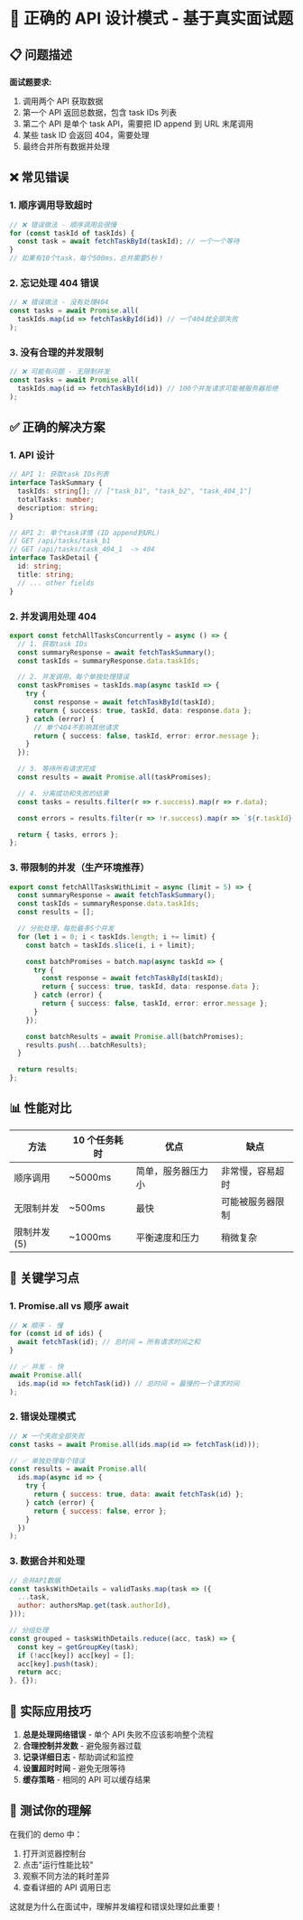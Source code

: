 # 🎯 正确的 API 设计模式 - 基于真实面试题

## 📋 问题描述

**面试题要求:**

1. 调用两个 API 获取数据
2. 第一个 API 返回总数据，包含 task IDs 列表
3. 第二个 API 是单个 task API，需要把 ID append 到 URL 末尾调用
4. 某些 task ID 会返回 404，需要处理
5. 最终合并所有数据并处理

## ❌ 常见错误

### 1. 顺序调用导致超时

```javascript
// ❌ 错误做法 - 顺序调用会很慢
for (const taskId of taskIds) {
  const task = await fetchTaskById(taskId); // 一个一个等待
}
// 如果有10个task，每个500ms，总共需要5秒！
```

### 2. 忘记处理 404 错误

```javascript
// ❌ 错误做法 - 没有处理404
const tasks = await Promise.all(
  taskIds.map(id => fetchTaskById(id)) // 一个404就全部失败
);
```

### 3. 没有合理的并发限制

```javascript
// ❌ 可能有问题 - 无限制并发
const tasks = await Promise.all(
  taskIds.map(id => fetchTaskById(id)) // 100个并发请求可能被服务器拒绝
);
```

## ✅ 正确的解决方案

### 1. API 设计

```typescript
// API 1: 获取task IDs列表
interface TaskSummary {
  taskIds: string[]; // ["task_b1", "task_b2", "task_404_1"]
  totalTasks: number;
  description: string;
}

// API 2: 单个task详情 (ID append到URL)
// GET /api/tasks/task_b1
// GET /api/tasks/task_404_1  -> 404
interface TaskDetail {
  id: string;
  title: string;
  // ... other fields
}
```

### 2. 并发调用处理 404

```typescript
export const fetchAllTasksConcurrently = async () => {
  // 1. 获取task IDs
  const summaryResponse = await fetchTaskSummary();
  const taskIds = summaryResponse.data.taskIds;

  // 2. 并发调用，每个单独处理错误
  const taskPromises = taskIds.map(async taskId => {
    try {
      const response = await fetchTaskById(taskId);
      return { success: true, taskId, data: response.data };
    } catch (error) {
      // 单个404不影响其他请求
      return { success: false, taskId, error: error.message };
    }
  });

  // 3. 等待所有请求完成
  const results = await Promise.all(taskPromises);

  // 4. 分离成功和失败的结果
  const tasks = results.filter(r => r.success).map(r => r.data);

  const errors = results.filter(r => !r.success).map(r => `${r.taskId}: ${r.error}`);

  return { tasks, errors };
};
```

### 3. 带限制的并发（生产环境推荐）

```typescript
export const fetchAllTasksWithLimit = async (limit = 5) => {
  const summaryResponse = await fetchTaskSummary();
  const taskIds = summaryResponse.data.taskIds;
  const results = [];

  // 分批处理，每批最多5个并发
  for (let i = 0; i < taskIds.length; i += limit) {
    const batch = taskIds.slice(i, i + limit);

    const batchPromises = batch.map(async taskId => {
      try {
        const response = await fetchTaskById(taskId);
        return { success: true, taskId, data: response.data };
      } catch (error) {
        return { success: false, taskId, error: error.message };
      }
    });

    const batchResults = await Promise.all(batchPromises);
    results.push(...batchResults);
  }

  return results;
};
```

## 📊 性能对比

| 方法        | 10 个任务耗时 | 优点               | 缺点             |
| ----------- | ------------- | ------------------ | ---------------- |
| 顺序调用    | ~5000ms       | 简单，服务器压力小 | 非常慢，容易超时 |
| 无限制并发  | ~500ms        | 最快               | 可能被服务器限制 |
| 限制并发(5) | ~1000ms       | 平衡速度和压力     | 稍微复杂         |

## 🎯 关键学习点

### 1. Promise.all vs 顺序 await

```javascript
// ❌ 顺序 - 慢
for (const id of ids) {
  await fetchTask(id); // 总时间 = 所有请求时间之和
}

// ✅ 并发 - 快
await Promise.all(
  ids.map(id => fetchTask(id)) // 总时间 ≈ 最慢的一个请求时间
);
```

### 2. 错误处理模式

```javascript
// ❌ 一个失败全部失败
const tasks = await Promise.all(ids.map(id => fetchTask(id)));

// ✅ 单独处理每个错误
const results = await Promise.all(
  ids.map(async id => {
    try {
      return { success: true, data: await fetchTask(id) };
    } catch (error) {
      return { success: false, error };
    }
  })
);
```

### 3. 数据合并和处理

```javascript
// 合并API数据
const tasksWithDetails = validTasks.map(task => ({
  ...task,
  author: authorsMap.get(task.authorId),
}));

// 分组处理
const grouped = tasksWithDetails.reduce((acc, task) => {
  const key = getGroupKey(task);
  if (!acc[key]) acc[key] = [];
  acc[key].push(task);
  return acc;
}, {});
```

## 🚀 实际应用技巧

1. **总是处理网络错误** - 单个 API 失败不应该影响整个流程
2. **合理控制并发数** - 避免服务器过载
3. **记录详细日志** - 帮助调试和监控
4. **设置超时时间** - 避免无限等待
5. **缓存策略** - 相同的 API 可以缓存结果

## 🧪 测试你的理解

在我们的 demo 中：

1. 打开浏览器控制台
2. 点击"运行性能比较"
3. 观察不同方法的耗时差异
4. 查看详细的 API 调用日志

这就是为什么在面试中，理解并发编程和错误处理如此重要！
